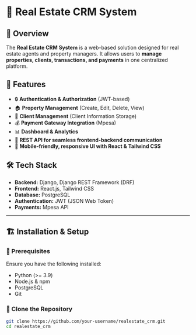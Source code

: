# 🏡 Real Estate CRM System

## 📌 Overview  
The **Real Estate CRM System** is a web-based solution designed for real estate agents and property managers. It allows users to **manage properties, clients, transactions, and payments** in one centralized platform.

## 🚀 Features  
- 🔒 **Authentication & Authorization** (JWT-based)  
- 🏠 **Property Management** (Create, Edit, Delete, View)  
- 👥 **Client Management** (Client Information Storage)  
- 💰 **Payment Gateway Integration** (Mpesa)  
- 📊 **Dashboard & Analytics**  
- 🔗 **REST API for seamless frontend-backend communication**  
- 📱 **Mobile-friendly, responsive UI with React & Tailwind CSS**  

## 🛠️ Tech Stack  
- **Backend:** Django, Django REST Framework (DRF)  
- **Frontend:** React.js, Tailwind CSS  
- **Database:** PostgreSQL  
- **Authentication:** JWT (JSON Web Token)  
- **Payments:** Mpesa API  

---

## 🏗️ Installation & Setup  

### **🔹 Prerequisites**  
Ensure you have the following installed:  
- Python (>= 3.9)  
- Node.js & npm  
- PostgreSQL  
- Git  

### **🔹 Clone the Repository**  
```sh
git clone https://github.com/your-username/realestate_crm.git
cd realestate_crm
